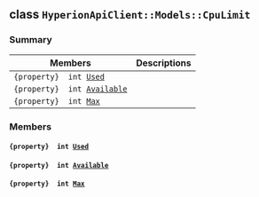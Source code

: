 ## class `HyperionApiClient::Models::CpuLimit` 

### Summary

 Members                        | Descriptions                                
--------------------------------|---------------------------------------------
`{property}  int `[`Used`](#class_hyperion_api_client_1_1_models_1_1_cpu_limit_1ad431db80eec1fd252e52e4168511a052) | 
`{property}  int `[`Available`](#class_hyperion_api_client_1_1_models_1_1_cpu_limit_1a033a627d8d1544cc5c4bf22a3f69fdeb) | 
`{property}  int `[`Max`](#class_hyperion_api_client_1_1_models_1_1_cpu_limit_1a2c6a422f799e2d05c6c0df52afc04796) | 

### Members

#### `{property}  int `[`Used`](#class_hyperion_api_client_1_1_models_1_1_cpu_limit_1ad431db80eec1fd252e52e4168511a052) 

#### `{property}  int `[`Available`](#class_hyperion_api_client_1_1_models_1_1_cpu_limit_1a033a627d8d1544cc5c4bf22a3f69fdeb) 

#### `{property}  int `[`Max`](#class_hyperion_api_client_1_1_models_1_1_cpu_limit_1a2c6a422f799e2d05c6c0df52afc04796) 

